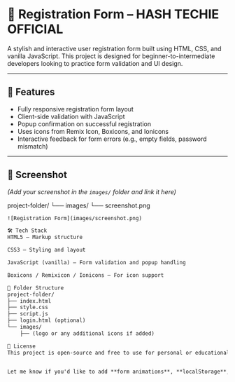 # 📝 Registration Form – HASH TECHIE OFFICIAL

A stylish and interactive user registration form built using HTML, CSS, and vanilla JavaScript. This project is designed for beginner-to-intermediate developers looking to practice form validation and UI design.

---

## 🌟 Features

- Fully responsive registration form layout
- Client-side validation with JavaScript
- Popup confirmation on successful registration
- Uses icons from Remix Icon, Boxicons, and Ionicons
- Interactive feedback for form errors (e.g., empty fields, password mismatch)

---

## 📸 Screenshot

*(Add your screenshot in the `images/` folder and link it here)*

project-folder/
└── images/
└── screenshot.png


```html
![Registration Form](images/screenshot.png)

🛠️ Tech Stack
HTML5 – Markup structure

CSS3 – Styling and layout

JavaScript (vanilla) – Form validation and popup handling

Boxicons / Remixicon / Ionicons – For icon support

📁 Folder Structure
project-folder/
├── index.html
├── style.css
├── script.js
├── login.html (optional)
└── images/
    ├── (logo or any additional icons if added)

📜 License
This project is open-source and free to use for personal or educational purposes.


Let me know if you'd like to add **form animations**, **localStorage**, or turn it into a **React registration form** with proper routing and hooks.
